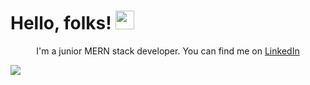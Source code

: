 # Hello, folks! <img src="https://raw.githubusercontent.com/MartinHeinz/MartinHeinz/master/wave.gif" width="30px">

<p align="center">I'm a junior MERN stack developer. You can find me on <a _blank href="https://www.linkedin.com/in/massa-alberto">LinkedIn</a></p>

<img align="center" src="https://github-readme-stats.vercel.app/api/top-langs/?username=alberto-massa&hide=java,html,tex&title_color=ffffff&text_color=c9cacc&icon_color=2bbc8a&bg_color=1d1f21&langs_count=3" />
